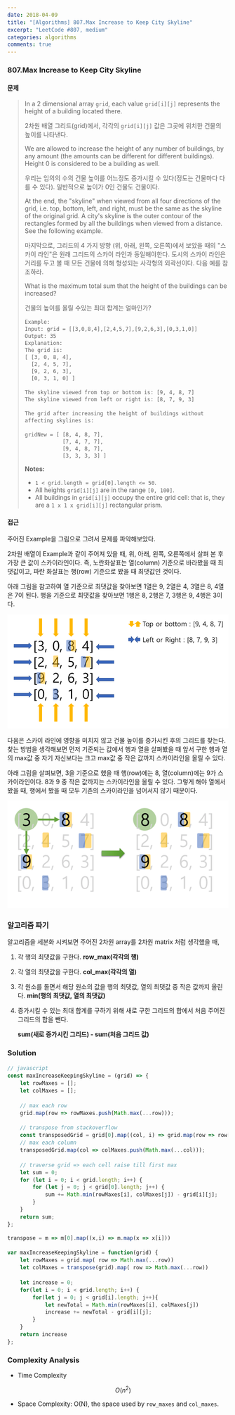 ```yaml
---
date: 2018-04-09
title: "[Algorithms] 807.Max Increase to Keep City Skyline"
excerpt: "LeetCode #807, medium"
categories: algorithms
comments: true
---
```




 ### 807.Max Increase to Keep City Skyline

#### 문제

> In a 2 dimensional array `grid`, each value `grid[i][j]` represents the height of a building located there. 
>
> 2차원 배열 그리드(grid)에서, 각각의 `grid[i][j]` 값은 그곳에 위치한 건물의 높이를 나타낸다.
>
> We are allowed to increase the height of any number of buildings, by any amount (the amounts can be different for different buildings). Height 0 is considered to be a building as well. 
>
> 우리는 임의의 수의 건물 높이를 어느정도 증가시킬 수 있다(정도는 건물마다 다를 수 있다). 일반적으로 높이가 0인 건물도 건물이다.
>
> At the end, the "skyline" when viewed from all four directions of the grid, i.e. top, bottom, left, and right, must be the same as the skyline of the original grid. A city's skyline is the outer contour of the rectangles formed by all the buildings when viewed from a distance. See the following example.
>
> 마지막으로, 그리드의 4 가지 방향 (위, 아래, 왼쪽, 오른쪽)에서 보았을 때의 "스카이 라인"은 원래 그리드의 스카이 라인과 동일해야한다. 도시의 스카이 라인은 거리를 두고 볼 때 모든 건물에 의해 형성되는 사각형의 외곽선이다. 다음 예를 참조하라.
>
> What is the maximum total sum that the height of the buildings can be increased?
>
> 건물의 높이를 올릴 수있는 최대 합계는 얼마인가?
>
> 
>
> ```
> Example:
> Input: grid = [[3,0,8,4],[2,4,5,7],[9,2,6,3],[0,3,1,0]]
> Output: 35
> Explanation: 
> The grid is:
> [ [3, 0, 8, 4], 
>   [2, 4, 5, 7],
>   [9, 2, 6, 3],
>   [0, 3, 1, 0] ]
>
> The skyline viewed from top or bottom is: [9, 4, 8, 7]
> The skyline viewed from left or right is: [8, 7, 9, 3]
>
> The grid after increasing the height of buildings without affecting skylines is:
>
> gridNew = [ [8, 4, 8, 7],
>             [7, 4, 7, 7],
>             [9, 4, 8, 7],
>             [3, 3, 3, 3] ]
> ```
>
> **Notes:**
>
> - `1 < grid.length = grid[0].length <= 50`.
> - All heights `grid[i][j]` are in the range `[0, 100]`.
> - All buildings in `grid[i][j]` occupy the entire grid cell: that is, they are a `1 x 1 x grid[i][j]` rectangular prism.



#### 접근

 주어진 Example을 그림으로 그려서 문제를 파악해보았다.

 2차원 배열이 Example과 같이 주어져 있을 때, 위, 아래, 왼쪽, 오른쪽에서 살펴 본 후 가장 큰 값이 스카이라인이다. 즉, 노란화살표는 열(column) 기준으로 바라봤을 때 최댓값이고, 파란 화살표는 행(row) 기준으로 봤을 때 최댓값인 것이다.

 아래 그림을 참고하여 열 기준으로 최댓값을 찾아보면 1열은 9, 2열은 4, 3열은 8, 4열은 7이 된다. 행을 기준으로 최댓값을 찾아보면 1행은 8, 2행은 7, 3행은 9, 4행은 3이다.

 ![](https://raw.githubusercontent.com/lovesignal/lovesignal.github.io/master/img/post/Algorithms/Leetcode807_algorithm1.png)

 다음은 스카이 라인에 영향을 미치지 않고 건물 높이를 증가시킨 후의 그리드를 찾는다. 찾는 방법을 생각해보면 먼저 기준되는 값에서 행과 열을 살펴봤을 때 앞서 구한 행과 열의 max값 중 자기 자신보다는 크고 max값 중 작은 값까지 스카이라인을 올릴 수 있다.

 아래 그림을 살펴보면, 3을 기준으로 했을 때 행(row)에는 8, 열(column)에는 9가 스카이라인이다. 8과 9 중 작은 값까지는 스카이라인을 올릴 수 있다. 그렇게 해야 열에서 봤을 때, 행에서 봤을 때 모두 기존의 스카이라인을 넘어서지 않기 때문이다.



![](https://raw.githubusercontent.com/lovesignal/lovesignal.github.io/master/img/post/Algorithms/Leetcode807_algorithm2.png)



### 알고리즘 짜기

알고리즘을 세분화 시켜보면 주어진 2차원 array를 2차원 matrix 처럼 생각했을 때, 

1. 각 행의 최댓값을 구한다. **row_max(각각의 행)**

2. 각 열의 최댓값을 구한다. **col_max(각각의 열)**

3. 각 원소를 돌면서 해당 원소의 값을 행의 최댓값, 열의 최댓값 중 작은 값까지 올린다. **min(행의 최댓값, 열의 최댓값)**

4. 증가시킬 수 있는 최대 합계를 구하기 위해 새로 구한 그리드의 합에서 처음 주어진 그리드의 합을 뺀다.

   **sum(새로 증가시킨 그리드) - sum(처음 그리드 값)**



### Solution

```javascript
// javascript
const maxIncreaseKeepingSkyline = (grid) => {
    let rowMaxes = [];
    let colMaxes = [];
    
    // max each row
    grid.map(row => rowMaxes.push(Math.max(...row)));
    
    // transpose from stackoverflow
    const transposedGrid = grid[0].map((col, i) => grid.map(row => row[i]));
    // max each column
    transposedGrid.map(col => colMaxes.push(Math.max(...col)));
    
    // traverse grid => each cell raise till first max
    let sum = 0;
    for (let i = 0; i < grid.length; i++) {
        for (let j = 0; j < grid[0].length; j++) {
            sum += Math.min(rowMaxes[i], colMaxes[j]) - grid[i][j];
        }
    }
    return sum;
};
```



```javascript
transpose = m => m[0].map((x,i) => m.map(x => x[i]))

var maxIncreaseKeepingSkyline = function(grid) {
    let rowMaxes = grid.map( row => Math.max(...row))
    let colMaxes = transpose(grid).map( row => Math.max(...row))
    
    let increase = 0;
    for(let i = 0; i < grid.length; i++) {
        for(let j = 0; j < grid[i].length; j++){
            let newTotal = Math.min(rowMaxes[i], colMaxes[j])
            increase += newTotal - grid[i][j];
        }
    }
    return increase
};
```



### Complexity Analysis

* Time Complexity

  $$O(n^2)$$

- Space Complexity: O(N), the space used by `row_maxes` and `col_maxes`.

